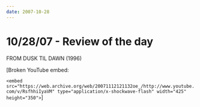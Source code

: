 ```yaml
---
date: 2007-10-28
---
```

# 10/28/07 - Review of the day

FROM DUSK TIL DAWN (1996)

[Broken YouTube embed:

`<embed src="https://web.archive.org/web/20071112121132oe_/http://www.youtube.com/v/RsfhhiIyaVM" type="application/x-shockwave-flash" width="425" height="350">`]